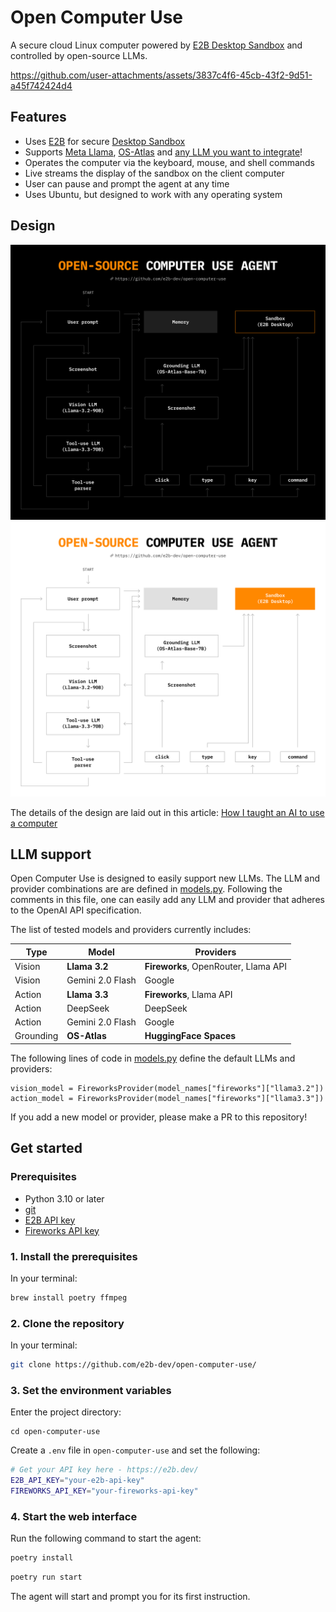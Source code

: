 # Open Computer Use

A secure cloud Linux computer powered by [E2B Desktop Sandbox](https://github.com/e2b-dev/desktop/) and controlled by open-source LLMs.

https://github.com/user-attachments/assets/3837c4f6-45cb-43f2-9d51-a45f742424d4

## Features

- Uses [E2B](https://e2b.dev) for secure [Desktop Sandbox](https://github.com/e2b-dev/desktop)
- Supports [Meta Llama](https://www.llama.com/), [OS-Atlas](https://osatlas.github.io/) and [any LLM you want to integrate](#llm-support)!
- Operates the computer via the keyboard, mouse, and shell commands
- Live streams the display of the sandbox on the client computer
- User can pause and prompt the agent at any time
- Uses Ubuntu, but designed to work with any operating system

## Design

![Open Computer Use Architecture](./assets/architecture.png#gh-dark-mode-only)
![Open Computer Use Architecture](./assets/architecture-light.png#gh-light-mode-only)

The details of the design are laid out in this article: [How I taught an AI to use a computer](https://blog.jamesmurdza.com/how-i-taught-an-ai-to-use-a-computer)

## LLM support

Open Computer Use is designed to easily support new LLMs. The LLM and provider combinations are are defined in [models.py](/blob/master/os_computer_use/models.py). Following the comments in this file, one can easily add any LLM and provider that adheres to the OpenAI API specification.

The list of tested models and providers currently includes:

| **Type**       | **Model**      | **Providers**                        |
|-----------------|----------------|---------------------------------------|
| Vision      | **Llama 3.2**      | **Fireworks**, OpenRouter, Llama API     |
| Vision      | Gemini 2.0 Flash   | Google                             |
| Action      | **Llama 3.3**      | **Fireworks**, Llama API                 |
| Action      | DeepSeek           | DeepSeek                             |
| Action      | Gemini 2.0 Flash   | Google                             |
| Grounding   | **OS-Atlas**       | **HuggingFace Spaces**                   |

The following lines of code in [models.py](/blob/master/os_computer_use/models.py) define the default LLMs and providers:

```
vision_model = FireworksProvider(model_names["fireworks"]["llama3.2"])
action_model = FireworksProvider(model_names["fireworks"]["llama3.3"])
```

If you add a new model or provider, please make a PR to this repository!

## Get started

### Prerequisites

- Python 3.10 or later
- [git](https://git-scm.com/)
- [E2B API key](https://e2b.dev/dashboard?tab=keys)
- [Fireworks API key](https://fireworks.ai/account/api-keys)

### 1. Install the prerequisites

In your terminal:

```sh
brew install poetry ffmpeg
```

### 2. Clone the repository

In your terminal:

```sh
git clone https://github.com/e2b-dev/open-computer-use/
```

### 3. Set the environment variables

Enter the project directory:

```
cd open-computer-use
```

Create a `.env` file in `open-computer-use` and set the following:

```sh
# Get your API key here - https://e2b.dev/
E2B_API_KEY="your-e2b-api-key"
FIREWORKS_API_KEY="your-fireworks-api-key"
```

### 4. Start the web interface

Run the following command to start the agent:

```sh
poetry install
```

```sh
poetry run start
```

The agent will start and prompt you for its first instruction.
